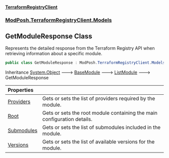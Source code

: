 #### [TerraformRegistryClient](index.md 'index')
### [ModPosh.TerraformRegistryClient.Models](ModPosh.TerraformRegistryClient.Models.md 'ModPosh.TerraformRegistryClient.Models')

## GetModuleResponse Class

Represents the detailed response from the Terraform Registry API when retrieving information about a specific module.

```csharp
public class GetModuleResponse : ModPosh.TerraformRegistryClient.Models.ListModule
```

Inheritance [System.Object](https://docs.microsoft.com/en-us/dotnet/api/System.Object 'System.Object') &#129106; [BaseModule](ModPosh.TerraformRegistryClient.Models.BaseModule.md 'ModPosh.TerraformRegistryClient.Models.BaseModule') &#129106; [ListModule](ModPosh.TerraformRegistryClient.Models.ListModule.md 'ModPosh.TerraformRegistryClient.Models.ListModule') &#129106; GetModuleResponse

| Properties | |
| :--- | :--- |
| [Providers](ModPosh.TerraformRegistryClient.Models.GetModuleResponse.Providers.md 'ModPosh.TerraformRegistryClient.Models.GetModuleResponse.Providers') | Gets or sets the list of providers required by the module. |
| [Root](ModPosh.TerraformRegistryClient.Models.GetModuleResponse.Root.md 'ModPosh.TerraformRegistryClient.Models.GetModuleResponse.Root') | Gets or sets the root module containing the main configuration details. |
| [Submodules](ModPosh.TerraformRegistryClient.Models.GetModuleResponse.Submodules.md 'ModPosh.TerraformRegistryClient.Models.GetModuleResponse.Submodules') | Gets or sets the list of submodules included in the module. |
| [Versions](ModPosh.TerraformRegistryClient.Models.GetModuleResponse.Versions.md 'ModPosh.TerraformRegistryClient.Models.GetModuleResponse.Versions') | Gets or sets the list of available versions for the module. |
